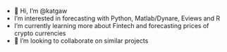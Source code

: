 - 👋 Hi, I’m @katgaw
- I’m interested in forecasting with Python, Matlab/Dynare, Eviews and R
- I’m currently learning more about Fintech and forecasting prices of crypto currencies
- 💞️ I’m looking to collaborate on similar projects


